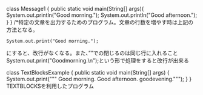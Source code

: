 class Message1 {
  public static void main(String[] args){
    System.out.println("Good morning.");
    System.out.println("Good afternoon.");
  }
}
/*特定の文章を出力するためのプログラム。文章の行数を増やす時は上記の方法となる。

    System.out.print("Good morning.");
にすると、改行がなくなる。また、””での閉じるのは同じ行に入れること
    System.out.print("Goodmorning.\n");という形で処理をすると改行が出来る

class TextBlocksExample {
    public static void main(String[] args) {
      System.out.print("""
          Good morning.
          Good afternoon.
          goodevening.""");
    }
}
TEXTBLOCKSを利用したプログラム
